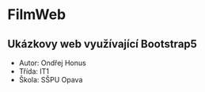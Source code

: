 # FilmWeb
## Ukázkovy web využívající Bootstrap5
* Autor: Ondřej Honus
* Třída: IT1
* Škola: SŠPU Opava